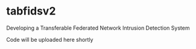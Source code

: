 # tabfidsv2
Developing a Transferable Federated Network Intrusion Detection System

Code will be uploaded here shortly
